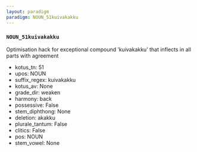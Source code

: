 ```yaml
---
layout: paradigm
paradigm: NOUN_51kuivakakku
---
```

### ` NOUN_51kuivakakku `

Optimisation hack for exceptional compound ’kuivakakku’ that inflects in all parts with agreement
* kotus_tn: 51
* upos: NOUN
* suffix_regex: kuivakakku
* kotus_av: None
* grade_dir: weaken
* harmony: back
* possessive: False
* stem_diphthong: None
* deletion: akakku
* plurale_tantum: False
* clitics: False
* pos: NOUN
* stem_vowel: None
